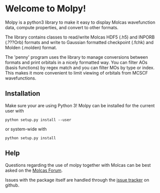 # Welcome to Molpy!
Molpy is a python3 library to make it easy to display Molcas
wavefunction data, compute properties, and convert to other formats.

The library contains classes to read/write Molcas HDF5 (.h5) and INPORB (.???Orb) formats and
write to Gaussian formatted checkpoint (.fchk) and Molden (.molden) format.

The 'penny' program uses the library to manage conversions
between formats and print orbitals in a nicely formatted way.
You can filter AOs (basis functions) by regex match and you
can filter MOs by type or index. This makes it more convenient
to limit viewing of orbitals from MCSCF wavefunctions.

## Installation
Make sure your are using Python 3!
Molpy can be installed for the current user with
```
python setup.py install --user
```
or system-wide with
```
python setup.py install
```

## Help
Questions regarding the use of molpy together with Molcas
can be best asked on the [Molcas Forum](www.molcas.org/forum).

Issues with the package itself are handled through the
[issue tracker](https://github.com/steabert/molpy/issues) on github.
